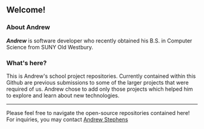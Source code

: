 <h2>Welcome!</h2>

### About Andrew
<p><b><em>Andrew</em></b> is software developer who recently obtained his B.S. in Computer Science from SUNY Old Westbury.</p>

### What's here?
<p>This is Andrew's school project repositories. Currently contained within this Github are previous submissions to some of the larger projects that were required of us. Andrew chose to add only those projects which helped him to explore and learn about new technologies.</p>

<hr/>

Please feel free to navigate the open-source repositories contained here!
For inquiries, you may contact [Andrew Stephens](mailto:stephensandrewryan@gmail.com?subject=Github%20Inquiry)
  
